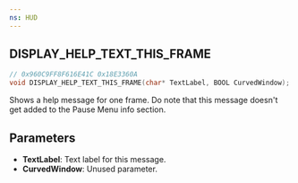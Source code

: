 ```yaml
---
ns: HUD
---
```

## DISPLAY_HELP_TEXT_THIS_FRAME

```c
// 0x960C9FF8F616E41C 0x18E3360A
void DISPLAY_HELP_TEXT_THIS_FRAME(char* TextLabel, BOOL CurvedWindow);
```

Shows a help message for one frame.
Do note that this message doesn't get added to the Pause Menu info section.

## Parameters
* **TextLabel**: Text label for this message.
* **CurvedWindow**: Unused parameter. 

